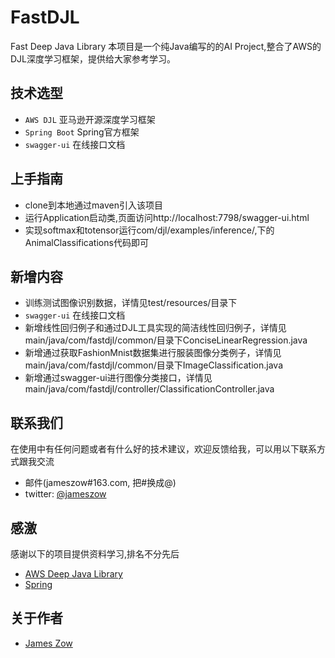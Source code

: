 # FastDJL
Fast Deep Java Library
本项目是一个纯Java编写的的AI Project,整合了AWS的DJL深度学习框架，提供给大家参考学习。

## 技术选型

* `AWS DJL` 亚马逊开源深度学习框架
* `Spring Boot` Spring官方框架
* `swagger-ui` 在线接口文档

## 上手指南
* clone到本地通过maven引入该项目<br>
* 运行Application启动类,页面访问http://localhost:7798/swagger-ui.html<br>
* 实现softmax和totensor运行com/djl/examples/inference/,下的AnimalClassifications代码即可

## 新增内容 
* 训练测试图像识别数据，详情见test/resources/目录下
* `swagger-ui` 在线接口文档
* 新增线性回归例子和通过DJL工具实现的简洁线性回归例子，详情见main/java/com/fastdjl/common/目录下ConciseLinearRegression.java
* 新增通过获取FashionMnist数据集进行服装图像分类例子，详情见main/java/com/fastdjl/common/目录下ImageClassification.java
* 新增通过swagger-ui进行图像分类接口，详情见main/java/com/fastdjl/controller/ClassificationController.java

## 联系我们
在使用中有任何问题或者有什么好的技术建议，欢迎反馈给我，可以用以下联系方式跟我交流

* 邮件(jameszow#163.com, 把#换成@)
* twitter: [@jameszow](http://twitter.com/ihubo)

## 感激
感谢以下的项目提供资料学习,排名不分先后
* [AWS Deep Java Library](https://djl.ai)
* [Spring](https://spring.io/)
## 关于作者
* [James Zow](https://github.com/Jzow)
